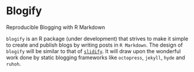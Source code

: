Blogify
=======

Reproducible Blogging with R Markdown

`blogify` is an R package (under development) that strives to make it simple to create and publish blogs by writing posts in `R Markdown`. The design of `blogify` will be similar to that of [`slidify`](http://github.com/ramnathv/slidify). It will draw upon the wonderful work done by static blogging frameworks like `octopress`, `jekyll`, `hyde` and `ruhoh`. 

